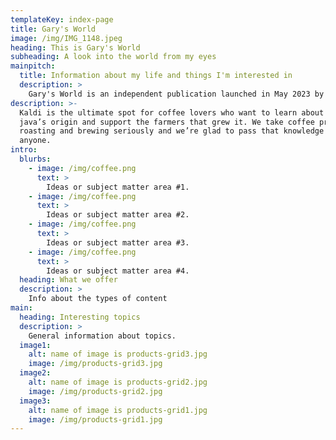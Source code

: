 ```yaml
---
templateKey: index-page
title: Gary's World
image: /img/IMG_1148.jpeg
heading: This is Gary's World
subheading: A look into the world from my eyes 
mainpitch:
  title: Information about my life and things I'm interested in
  description: >
    Gary's World is an independent publication launched in May 2023 by Gary Dohmeier II. If you like it great, please read on. If you don't like and I'm sorry thats the case, there is alot of other content on the interwebs to try. I will try to keep up the site and add new content as time permits. Thank you!.
description: >-
  Kaldi is the ultimate spot for coffee lovers who want to learn about their
  java’s origin and support the farmers that grew it. We take coffee production,
  roasting and brewing seriously and we’re glad to pass that knowledge to
  anyone.
intro:
  blurbs:
    - image: /img/coffee.png
      text: >
        Ideas or subject matter area #1.  
    - image: /img/coffee.png
      text: >
        Ideas or subject matter area #2.  
    - image: /img/coffee.png
      text: >
        Ideas or subject matter area #3.  
    - image: /img/coffee.png
      text: >
        Ideas or subject matter area #4.  
  heading: What we offer
  description: >
    Info about the types of content
main:
  heading: Interesting topics
  description: >
    General information about topics.
  image1:
    alt: name of image is products-grid3.jpg
    image: /img/products-grid3.jpg
  image2:
    alt: name of image is products-grid2.jpg
    image: /img/products-grid2.jpg
  image3:
    alt: name of image is products-grid1.jpg
    image: /img/products-grid1.jpg
---
```

